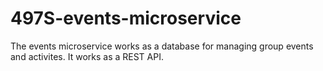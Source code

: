 # 497S-events-microservice

The events microservice works as a database for managing group events and activites. It works as a REST API.

